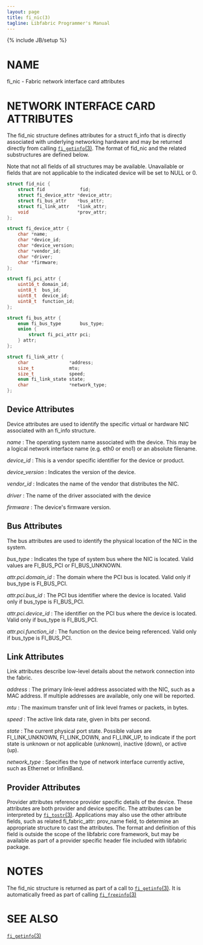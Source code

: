 ```yaml
---
layout: page
title: fi_nic(3)
tagline: Libfabric Programmer's Manual
---
```

{% include JB/setup %}

# NAME

fi_nic \- Fabric network interface card attributes

# NETWORK INTERFACE CARD ATTRIBUTES

The fid_nic structure defines attributes for a struct fi_info that
is directly associated with underlying networking hardware and may
be returned directly from calling [`fi_getinfo`(3)](fi_getinfo.3.html).
The format of fid_nic and the related substructures are defined below.

Note that not all fields of all structures may be available.  Unavailable
or fields that are not applicable to the indicated device will be set to
NULL or 0.

```c
struct fid_nic {
	struct fid             fid;
	struct fi_device_attr *device_attr;
	struct fi_bus_attr    *bus_attr;
	struct fi_link_attr   *link_attr;
	void                  *prov_attr;
};

struct fi_device_attr {
	char *name;
	char *device_id;
	char *device_version;
	char *vendor_id;
	char *driver;
	char *firmware;
};

struct fi_pci_attr {
	uint16_t domain_id;
	uint8_t  bus_id;
	uint8_t  device_id;
	uint8_t  function_id;
};

struct fi_bus_attr {
	enum fi_bus_type       bus_type;
	union {
		struct fi_pci_attr pci;
	} attr;
};

struct fi_link_attr {
	char               *address;
	size_t             mtu;
	size_t             speed;
	enum fi_link_state state;
	char               *network_type;
};

```

## Device Attributes

Device attributes are used to identify the specific virtual or hardware
NIC associated with an fi_info structure.

*name*
: The operating system name associated with the device.  This may be a
  logical network interface name (e.g. eth0 or eno1) or an absolute
  filename.

*device_id*
: This is a vendor specific identifier for the device or product.

*device_version*
: Indicates the version of the device.

*vendor_id*
: Indicates the name of the vendor that distributes the NIC.

*driver*
: The name of the driver associated with the device

*firmware*
: The device's firmware version.

## Bus Attributes

The bus attributes are used to identify the physical location of the NIC in
the system.

*bus_type*
: Indicates the type of system bus where the NIC is located.  Valid values
  are FI_BUS_PCI or FI_BUS_UNKNOWN.

*attr.pci.domain_id*
: The domain where the PCI bus is located.  Valid only if bus_type is
  FI_BUS_PCI.

*attr.pci.bus_id*
: The PCI bus identifier where the device is located.  Valid only if
  bus_type is FI_BUS_PCI.

*attr.pci.device_id*
: The identifier on the PCI bus where the device is located.  Valid only
  if bus_type is FI_BUS_PCI.

*attr.pci.function_id*
: The function on the device being referenced.  Valid only if bus_type is
  FI_BUS_PCI.

## Link Attributes

Link attributes describe low-level details about the network connection
into the fabric.

*address*
: The primary link-level address associated with the NIC, such as a MAC
  address.  If multiple addresses are available, only one will be reported.

*mtu*
: The maximum transfer unit of link level frames or packets, in bytes.

*speed*
: The active link data rate, given in bits per second.

*state*
: The current physical port state.  Possible values are FI_LINK_UNKNOWN,
  FI_LINK_DOWN, and FI_LINK_UP, to indicate if the port state is unknown
  or not applicable (unknown), inactive (down), or active (up).

*network_type*
: Specifies the type of network interface currently active, such as
  Ethernet or InfiniBand.

## Provider Attributes

Provider attributes reference provider specific details of the device.
These attributes are both provider and device specific.  The attributes
can be interpreted by [`fi_tostr`(3)](fi_tostr.3.html).  Applications
may also use the other attribute fields, such as related fi_fabric_attr:
prov_name field, to determine an appropriate structure to cast the
attributes.  The format and definition of this field is outside the
scope of the libfabric core framework, but may be available as part
of a provider specific header file included with libfabric package.

# NOTES

The fid_nic structure is returned as part of a call to
[`fi_getinfo`(3)](fi_getinfo.3.html).  It is automatically freed as part
of calling [`fi_freeinfo`(3)](fi_freeinfo.3.html)

# SEE ALSO

[`fi_getinfo`(3)](fi_getinfo.3.html)
